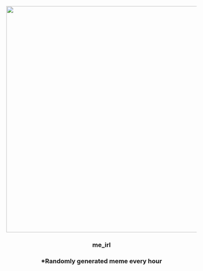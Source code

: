 <p align="center">
        <img src="https://i.redd.it/7owy3rphqxf91.jpg" width="600" height="600">
        </p>
        <h3 align="center">me_irl</h3>
        <h3 align="center">*Randomly generated meme every hour</h3>
    